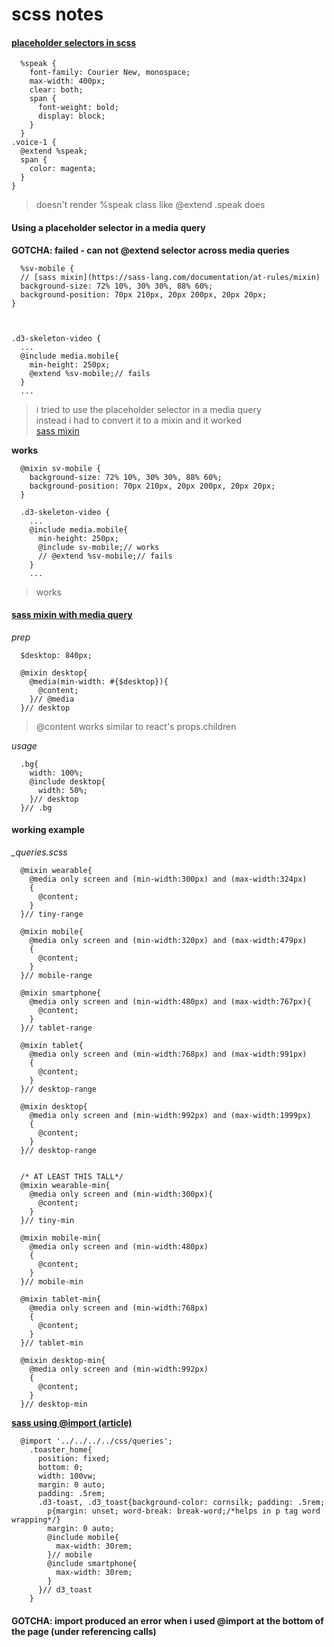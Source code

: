 # scss notes


#### [placeholder selectors in scss](https://naxoc.net/2014/01/28/placeholder-selectors-in-sass/)
```
  %speak {
    font-family: Courier New, monospace;
    max-width: 400px;
    clear: both;
    span {
      font-weight: bold;
      display: block;
    }
  }
.voice-1 {
  @extend %speak;
  span {
    color: magenta;
  }
}
```
> doesn't render %speak class like @extend .speak does   

#### Using a placeholder selector in a media query   

**GOTCHA: failed - can not @extend selector across media queries**

```
  %sv-mobile { 
  // [sass mixin](https://sass-lang.com/documentation/at-rules/mixin)
  background-size: 72% 10%, 30% 30%, 88% 60%;
  background-position: 70px 210px, 20px 200px, 20px 20px;
}



.d3-skeleton-video {
  ...
  @include media.mobile{
    min-height: 250px; 
    @extend %sv-mobile;// fails
  }
  ...
```
> i tried to use the placeholder selector in a media query   
> instead i had to convert it to a mixin and it worked   
[sass mixin](https://sass-lang.com/documentation/at-rules/mixin)

**works**

```
  @mixin sv-mobile { 
    background-size: 72% 10%, 30% 30%, 88% 60%;
    background-position: 70px 210px, 20px 200px, 20px 20px;
  }

  .d3-skeleton-video {
    ...
    @include media.mobile{
      min-height: 250px; 
      @include sv-mobile;// works
      // @extend %sv-mobile;// fails
    }
    ...
```
> works

#### [sass mixin with media query](https://youtu.be/roywYSEPSvc?t=2087)   

_prep_

```
  $desktop: 840px;

  @mixin desktop{
    @media(min-width: #{$desktop}){
      @content;
    }// @media
  }// desktop
```
> @content works similar to react's props.children

_usage_

```
  .bg{
    width: 100%;
    @include desktop{
      width: 50%;
    }// desktop
  }// .bg
```
#### working example

*_queries.scss*

```
  @mixin wearable{
    @media only screen and (min-width:300px) and (max-width:324px)
    {
      @content;
    }
  }// tiny-range

  @mixin mobile{
    @media only screen and (min-width:320px) and (max-width:479px)
    {
      @content;
    }
  }// mobile-range

  @mixin smartphone{
    @media only screen and (min-width:480px) and (max-width:767px){
      @content;
    }
  }// tablet-range

  @mixin tablet{
    @media only screen and (min-width:768px) and (max-width:991px)
    {
      @content;
    }
  }// desktop-range

  @mixin desktop{
    @media only screen and (min-width:992px) and (max-width:1999px)
    {
      @content;
    }
  }// desktop-range


  /* AT LEAST THIS TALL*/
  @mixin wearable-min{
    @media only screen and (min-width:300px){
      @content;
    }
  }// tiny-min

  @mixin mobile-min{
    @media only screen and (min-width:480px)
    {
      @content;
    }
  }// mobile-min

  @mixin tablet-min{
    @media only screen and (min-width:768px)
    {
      @content;
    }
  }// tablet-min

  @mixin desktop-min{
    @media only screen and (min-width:992px)
    {
      @content;
    }
  }// desktop-min
```

**[sass using @import (article)](https://sass-lang.com/documentation/at-rules/import)**   

```
  @import '../../../../css/queries';
    .toaster_home{
      position: fixed;
      bottom: 0;
      width: 100vw;
      margin: 0 auto;
      padding: .5rem;
      .d3-toast, .d3_toast{background-color: cornsilk; padding: .5rem;
        p{margin: unset; word-break: break-word;/*helps in p tag word wrapping*/}
        margin: 0 auto;
        @include mobile{
          max-width: 30rem;
        }// mobile
        @include smartphone{
          max-width: 30rem;
        }
      }// d3_toast
    }
```
#### GOTCHA: import produced an error when i used @import at the bottom of the page (under referencing calls)

